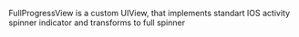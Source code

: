 FullProgressView is a custom UIView, that implements standart IOS activity spinner indicator and transforms to full spinner


